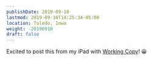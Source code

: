 ```yaml
---
publishDate: 2019-09-10
lastmod: 2019-09-10T14:25:34-05:00
location: Toledo, Iowa
weight: -20190910
draft: false
---
```


Excited to post this from my iPad with [Working Copy](https://workingcopyapp.com)!  :grinning:
